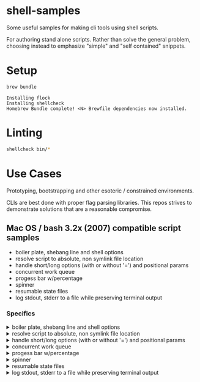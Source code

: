 # shell-samples
Some useful samples for making cli tools using shell scripts.

For authoring stand alone scripts.
Rather than solve the general problem, choosing instead to emphasize 
"simple" and "self contained" snippets.

# Setup
```bash
brew bundle
```
```
Installing flock
Installing shellcheck
Homebrew Bundle complete! <N> Brewfile dependencies now installed.
```

# Linting
```bash
shellcheck bin/*
```

# Use Cases
Prototyping, bootstrapping and other esoteric / constrained environments.

CLIs are best done with proper flag parsing libraries.
This repos strives to demonstrate solutions that are a reasonable compromise.

## Mac OS / bash 3.2x (2007) compatible script samples
- boiler plate, shebang line and shell options
- resolve script to absolute, non symlink file location
- handle short/long options (with or without '=') and positional params
- concurrent work queue
- progess bar w/percentage
- spinner
- resumable state files
- log stdout, stderr to a file while preserving terminal output

### Specifics
<details>
  <summary>boiler plate, shebang line and shell options</summary>

This is the basic, "sane" new file starting point.

Usage:
```
bin/strict-mode
```
```
bin/strict-mode -> error (set -e), line=6, command=false
```

Inspired by:
* http://redsymbol.net/articles/unofficial-bash-strict-mode/ (Aaron Maxwell)
  * https://olivergondza.github.io/2019/10/01/bash-strict-mode.html (Oliver Gondža)
  * https://disconnected.systems/blog/another-bash-strict-mode/ (Michael Daffin)
  * https://gist.github.com/robin-a-meade/58d60124b88b60816e8349d1e3938615 (Robin A. Meade)
  * https://unix.stackexchange.com/questions/674037/when-does-inherit-errexit-not-work
</details>

<details>
  <summary>resolve script to absolute, non symlink file location</summary>

Useful for logging the absolute script path and 
locating other related files with relative references.

Usage:
```
bin/resolved-path
```
```
/Users/<user>/src/github.com/cicdenv/shell-samples/bin/resolved-paths 
```

Inspired by:
* https://stackoverflow.com/questions/3915040/how-to-obtain-the-absolute-path-of-a-file-via-shell-bash-zsh-sh
  * `man pwd`
    ```
    -L  Display the logical current working directory.

    -P  Display the physical current working directory (all symbolic links resolved).
    ```
</details>

<details>
  <summary>handle short/long options (with or without '=') and positional params</summary>

Adds the right level of polish to scripts, help+usage and proper long options.

NOTEs:
* not using `getopt`, grouped short options aren't support - I'm fine with this since it simplifies the args processing
* using a manually crafted usage message and verifications - deliberately

Usage:
```
bin/options

bin/options -c

bin/options "dev:us-east-1" -c        "services" "dev:us-west-2"
bin/options "dev:us-east-1" --cluster "services" "dev:us-west-2"
bin/options "dev:us-east-1" --cluster="services" "dev:us-west-2"

bin/options "dev:us-east-1" --cluster="services" "dev:us-west-2" --dry-run

bin/options --cluster="services"

bin/options "dev:us-east-1" "dev:us-west-2"

bin/options -h
bin/options --help
```
```
Missing required arguments.

Usage:

  bin/options -c|--cluster=<cluster> [-d|--dry-run] [-h|--help] <account:region>+
```
```
-c requires an argument

Usage:

  options -c|--cluster=<cluster> [-d|--dry-run] [-h|--help] <account:region>+
```
```
bin/options

  cluster -> services
  args    -> dev:us-east-1 dev:us-west-2
  dry-run -> false
```
```
bin/options

  cluster -> services
  args    -> dev:us-east-1 dev:us-west-2
  dry-run -> true
```
```
bin/options

  cluster -> services
  args    -> 
  dry-run -> false

Missing required target(s): <account:region>+.

Usage:

  bin/options -c|--cluster=<cluster> [-d|--dry-run] [-h|--help] <account:region>+
```
```
bin/options

  cluster -> 
  args    -> dev:us-east-1 dev:us-west-2
  dry-run -> false

Missing required argument: cluster.

Usage:

  bin/options -c|--cluster=<cluster> [-d|--dry-run] [-h|--help] <account:region>+
```
```
Usage:

  options [-c|--cluser <cluster>] [-d|--dry-run] [-h|--help]
```

Inspired by:
* https://stackoverflow.com/questions/402377/using-getopts-to-process-long-and-short-command-line-options
</details>

<details>
  <summary>concurrent work queue</summary>

Multiple concurrent workers pulling work items from a shared queue.

NOTE: needs `flock` command line tool

Usage:
```
bin/work-queue
```
```
Coordination Files:
  start        -> /var/folders/9_/b5b9n2zn1s704g643lvj0db80000gn/T/start-XXXX.wORbaxtp
  start (lock) -> /var/folders/9_/b5b9n2zn1s704g643lvj0db80000gn/T/lock-XXXX.2Y3stJfJ
  fifo         -> /var/folders/9_/b5b9n2zn1s704g643lvj0db80000gn/T/fifo-XXXX.qNkD2iBa
  fifo (lock)  -> /var/folders/9_/b5b9n2zn1s704g643lvj0db80000gn/T/lock-XXXX.SWvvF8JZ

 1: queue worker started.
 2: queue worker started.
 7: queue worker started.
 6: queue worker started.
 5: queue worker started.
11: queue worker started.
 8: queue worker started.
 4: queue worker started.
10: queue worker started.
 9: queue worker started.
12: queue worker started.
 3: queue worker started.

All queue workers ready.

=> Enqueueing item: id=1, item=2024-09-18_13:08:45:N_PDT_1726690125
<=  1: processing received queued item, id=1, item=2024-09-18_13:08:45:N_PDT_1726690125 ...
=> Enqueueing item: id=2, item=2024-09-18_13:08:45:N_PDT_1726690125
<=  2: processing received queued item, id=2, item=2024-09-18_13:08:45:N_PDT_1726690125 ...
=> Enqueueing item: id=3, item=2024-09-18_13:08:45:N_PDT_1726690125
<=  7: processing received queued item, id=3, item=2024-09-18_13:08:45:N_PDT_1726690125 ...
=> Enqueueing item: id=4, item=2024-09-18_13:08:45:N_PDT_1726690125
=> Enqueueing item: id=5, item=2024-09-18_13:08:45:N_PDT_1726690125
<=  6: processing received queued item, id=4, item=2024-09-18_13:08:45:N_PDT_1726690125 ...
<=  5: processing received queued item, id=5, item=2024-09-18_13:08:45:N_PDT_1726690125 ...
=> Enqueueing item: id=6, item=2024-09-18_13:08:45:N_PDT_1726690125
<= 11: processing received queued item, id=6, item=2024-09-18_13:08:45:N_PDT_1726690125 ...
=> Enqueueing item: id=7, item=2024-09-18_13:08:45:N_PDT_1726690125
<=  8: processing received queued item, id=7, item=2024-09-18_13:08:45:N_PDT_1726690125 ...
=> Enqueueing item: id=8, item=2024-09-18_13:08:45:N_PDT_1726690125
<=  4: processing received queued item, id=8, item=2024-09-18_13:08:45:N_PDT_1726690125 ...
=> Enqueueing item: id=9, item=2024-09-18_13:08:45:N_PDT_1726690125
<= 10: processing received queued item, id=9, item=2024-09-18_13:08:45:N_PDT_1726690125 ...
=> Enqueueing item: id=10, item=2024-09-18_13:08:45:N_PDT_1726690125
<=  9: processing received queued item, id=10, item=2024-09-18_13:08:45:N_PDT_1726690125 ...
=> Enqueueing item: id=11, item=2024-09-18_13:08:45:N_PDT_1726690125
<= 12: processing received queued item, id=11, item=2024-09-18_13:08:45:N_PDT_1726690125 ...
=> Enqueueing item: id=12, item=2024-09-18_13:08:45:N_PDT_1726690125
<=  3: processing received queued item, id=12, item=2024-09-18_13:08:45:N_PDT_1726690125 ...
=> Enqueueing item: id=13, item=2024-09-18_13:08:45:N_PDT_1726690125
=> Enqueueing item: id=14, item=2024-09-18_13:08:45:N_PDT_1726690125
=> Enqueueing item: id=15, item=2024-09-18_13:08:45:N_PDT_1726690125
=> Enqueueing item: id=16, item=2024-09-18_13:08:45:N_PDT_1726690125
=> Enqueueing item: id=17, item=2024-09-18_13:08:45:N_PDT_1726690125
=> Enqueueing item: id=18, item=2024-09-18_13:08:45:N_PDT_1726690125
=> Enqueueing item: id=19, item=2024-09-18_13:08:45:N_PDT_1726690125
=> Enqueueing item: id=20, item=2024-09-18_13:08:45:N_PDT_1726690125
=> Enqueueing item: id=21, item=2024-09-18_13:08:45:N_PDT_1726690125
=> Enqueueing item: id=22, item=2024-09-18_13:08:45:N_PDT_1726690125
=> Enqueueing item: id=23, item=2024-09-18_13:08:45:N_PDT_1726690125
=> Enqueueing item: id=24, item=2024-09-18_13:08:45:N_PDT_1726690125
=> Enqueueing item: id=25, item=2024-09-18_13:08:45:N_PDT_1726690125
=> Enqueueing item: id=26, item=2024-09-18_13:08:45:N_PDT_1726690125
=> Enqueueing item: id=27, item=2024-09-18_13:08:45:N_PDT_1726690125
=> Enqueueing item: id=28, item=2024-09-18_13:08:45:N_PDT_1726690125
=> Enqueueing item: id=29, item=2024-09-18_13:08:45:N_PDT_1726690125
=> Enqueueing item: id=30, item=2024-09-18_13:08:45:N_PDT_1726690125
=> Enqueueing item: id=31, item=2024-09-18_13:08:45:N_PDT_1726690125
=> Enqueueing item: id=32, item=2024-09-18_13:08:45:N_PDT_1726690125
=> Enqueueing item: id=33, item=2024-09-18_13:08:45:N_PDT_1726690125
=> Enqueueing item: id=34, item=2024-09-18_13:08:45:N_PDT_1726690125
=> Enqueueing item: id=35, item=2024-09-18_13:08:45:N_PDT_1726690125
=> Enqueueing item: id=36, item=2024-09-18_13:08:45:N_PDT_1726690125
** completed: worker-id=1, item=1
** completed: worker-id=7, item=3
<=  1: processing received queued item, id=13, item=2024-09-18_13:08:45:N_PDT_1726690125 ...
<=  7: processing received queued item, id=14, item=2024-09-18_13:08:45:N_PDT_1726690125 ...
** completed: worker-id=6, item=4
** completed: worker-id=11, item=6
<=  6: processing received queued item, id=15, item=2024-09-18_13:08:45:N_PDT_1726690125 ...
** completed: worker-id=4, item=8
** completed: worker-id=10, item=9
<= 11: processing received queued item, id=16, item=2024-09-18_13:08:45:N_PDT_1726690125 ...
<=  4: processing received queued item, id=17, item=2024-09-18_13:08:45:N_PDT_1726690125 ...
<= 10: processing received queued item, id=18, item=2024-09-18_13:08:45:N_PDT_1726690125 ...
** completed: worker-id=12, item=11
<= 12: processing received queued item, id=19, item=2024-09-18_13:08:45:N_PDT_1726690125 ...
** completed: worker-id=2, item=2
<=  2: processing received queued item, id=20, item=2024-09-18_13:08:45:N_PDT_1726690125 ...
** completed: worker-id=5, item=5
** completed: worker-id=7, item=14
** completed: worker-id=8, item=7
<=  5: processing received queued item, id=21, item=2024-09-18_13:08:45:N_PDT_1726690125 ...
<=  7: processing received queued item, id=22, item=2024-09-18_13:08:45:N_PDT_1726690125 ...
<=  8: processing received queued item, id=23, item=2024-09-18_13:08:45:N_PDT_1726690125 ...
** completed: worker-id=9, item=10
** completed: worker-id=4, item=17
<=  9: processing received queued item, id=24, item=2024-09-18_13:08:45:N_PDT_1726690125 ...
** completed: worker-id=3, item=12
<=  4: processing received queued item, id=25, item=2024-09-18_13:08:45:N_PDT_1726690125 ...
<=  3: processing received queued item, id=26, item=2024-09-18_13:08:45:N_PDT_1726690125 ...
** completed: worker-id=12, item=19
<= 12: processing received queued item, id=27, item=2024-09-18_13:08:45:N_PDT_1726690125 ...
** completed: worker-id=2, item=20
** completed: worker-id=1, item=13
** completed: worker-id=6, item=15
** completed: worker-id=5, item=21
<=  1: processing received queued item, id=28, item=2024-09-18_13:08:45:N_PDT_1726690125 ...
<=  2: processing received queued item, id=29, item=2024-09-18_13:08:45:N_PDT_1726690125 ...
<=  6: processing received queued item, id=30, item=2024-09-18_13:08:45:N_PDT_1726690125 ...
** completed: worker-id=11, item=16
<=  5: processing received queued item, id=31, item=2024-09-18_13:08:45:N_PDT_1726690125 ...
<= 11: processing received queued item, id=32, item=2024-09-18_13:08:45:N_PDT_1726690125 ...
** completed: worker-id=10, item=18
<= 10: processing received queued item, id=33, item=2024-09-18_13:08:45:N_PDT_1726690125 ...
** completed: worker-id=4, item=25
<=  4: processing received queued item, id=34, item=2024-09-18_13:08:45:N_PDT_1726690125 ...
** completed: worker-id=12, item=27
<= 12: processing received queued item, id=35, item=2024-09-18_13:08:45:N_PDT_1726690125 ...
** completed: worker-id=7, item=22
** completed: worker-id=2, item=29
** completed: worker-id=8, item=23
** completed: worker-id=9, item=24
** completed: worker-id=3, item=26
** completed: worker-id=10, item=33
** completed: worker-id=4, item=34
** completed: worker-id=5, item=31
<=  2: processing received queued item, id=36, item=2024-09-18_13:08:45:N_PDT_1726690125 ...
** completed: worker-id=1, item=28
** completed: worker-id=6, item=30
** completed: worker-id=11, item=32
** completed: worker-id=12, item=35
** completed: worker-id=2, item=36

Cleaning up coordination files ...
```

Inspired by:
* https://hackthology.com/a-job-queue-in-bash.html (Tim Henderson)
  * https://gist.github.com/timtadh/c974db5390457228189bba611bf8fe64
* https://serverfault.com/questions/347582/adding-a-random-delay-for-a-linux-command
</details>

<details>
  <summary>progess bar w/percentage</summary>

Demonstrates giving feed back via counters, `%` percentages and progress bars.

Usage:
```
bin/progress
```
```
Completed 1 item, progress: ( 1/25) [#                        ]   4% ...
Completed 1 item, progress: ( 2/25) [##                       ]   8% ...
Completed 1 item, progress: ( 3/25) [###                      ]  12% ...
Completed 1 item, progress: ( 4/25) [####                     ]  16% ...
Completed 1 item, progress: ( 5/25) [#####                    ]  20% ...
Completed 1 item, progress: ( 6/25) [######                   ]  24% ...
Completed 1 item, progress: ( 7/25) [#######                  ]  28% ...
Completed 1 item, progress: ( 8/25) [########                 ]  32% ...
Completed 1 item, progress: ( 9/25) [#########                ]  36% ...
Completed 1 item, progress: (10/25) [##########               ]  40% ...
Completed 1 item, progress: (11/25) [###########              ]  44% ...
Completed 1 item, progress: (12/25) [############             ]  48% ...
Completed 1 item, progress: (13/25) [#############            ]  52% ...
Completed 1 item, progress: (14/25) [##############           ]  56% ...
Completed 1 item, progress: (15/25) [###############          ]  60% ...
Completed 1 item, progress: (16/25) [################         ]  64% ...
Completed 1 item, progress: (17/25) [#################        ]  68% ...
Completed 1 item, progress: (18/25) [##################       ]  72% ...
Completed 1 item, progress: (19/25) [###################      ]  76% ...
Completed 1 item, progress: (20/25) [####################     ]  80% ...
Completed 1 item, progress: (21/25) [#####################    ]  84% ...
Completed 1 item, progress: (22/25) [######################   ]  88% ...
Completed 1 item, progress: (23/25) [#######################  ]  92% ...
Completed 1 item, progress: (24/25) [######################## ]  96% ...
Completed 1 item, progress: (25/25) [#########################] 100% ...
```

Inspired by:
* https://stackoverflow.com/questions/12498304/using-bash-to-display-a-progress-indicator-spinner
</details>

<details>
  <summary>spinner</summary>

Rewrites the "active" line in the terminal.

Usage:
```
bin/spinner
```
```
5(s) [-] ...
Completed in 5(s)
```
[![asciicast](https://asciinema.org/a/RwAd8F456OqiWYX46mldIpWaL.svg)](https://asciinema.org/a/RwAd8F456OqiWYX46mldIpWaL)

Inspired by:
* https://stackoverflow.com/questions/12498304/using-bash-to-display-a-progress-indicator-spinner
</details>

<details>
  <summary>resumable state files</summary>

Reading/Writing file based processing state for the purpose of 
marking failed items and supporting stopping/resuming.

Usage:
```
bin/resume-files
```
```
=> sleep 1
- [x] echo ...
- [!] /usr/bin/false
- [x] sleep 1
- [ ] echo ...
- [ ] false
- [ ] host www.google.com
=> echo ...
...
- [x] echo ...
- [!] /usr/bin/false
- [x] sleep 1
- [x] echo ...
- [ ] false
- [ ] host www.google.com
=> false
- [x] echo ...
- [!] /usr/bin/false
- [x] sleep 1
- [x] echo ...
- [!] false
- [ ] host www.google.com
=> host www.google.com
www.google.com has address 142.250.189.164
www.google.com has IPv6 address 2607:f8b0:4005:810::2004
- [x] echo ...
- [!] /usr/bin/false
- [x] sleep 1
- [x] echo ...
- [!] false
- [x] host www.google.com
All tasks were attempted/completed.

Cleaning up state file ...
```

Inspired by:
* https://maximerobeyns.com/fragments/job_queue (Maxime Robeyns)
</details>

<details>
  <summary>log stdout, stderr to a file while preserving terminal output</summary>

Saves the script output to file, removing color codes on exit.
Preserves terminal output w/color.

Usage:
```
bin/output-logs
```
```
Log file: output-YYYY-mm-dd_HH-MM-SS.log
total 64
-rw-r--r--@  1 <user>  staff    119 Sep 17 17:54 Brewfile
-rw-r--r--   1 <user>  staff   6909 Sep 17 17:49 Brewfile.lock.json
-rw-r--r--   1 <user>  staff   1074 Sep 17 13:37 LICENSE
-rw-r--r--@  1 <user>  staff  15878 Sep 18 13:47 README.md
drwxr-xr-x@ 10 <user>  staff    320 Sep 19 14:02 bin <blue>
stderr -> ...
console only stdout
console only stderr
```

Inspired by:
* https://stackoverflow.com/questions/17998978/removing-colors-from-output
  * https://serverfault.com/questions/103501/how-can-i-fully-log-all-bash-scripts-actions
</details>
